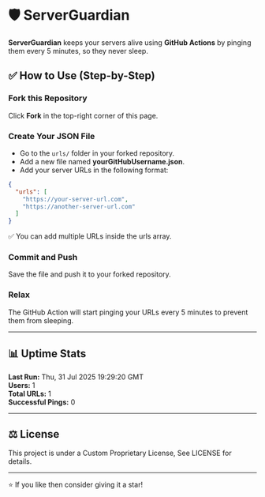 # 🛡 ServerGuardian

**ServerGuardian** keeps your servers alive using **GitHub Actions** by pinging them every 5 minutes, so they never sleep.

## ✅ How to Use (Step-by-Step)

### Fork this Repository
Click **Fork** in the top-right corner of this page.

### Create Your JSON File
- Go to the `urls/` folder in your forked repository.
- Add a new file named **yourGitHubUsername.json**.
- Add your server URLs in the following format:
```json
{
  "urls": [
    "https://your-server-url.com",
    "https://another-server-url.com"
  ]
}
```

✅ You can add multiple URLs inside the urls array.

### Commit and Push

Save the file and push it to your forked repository.

### Relax

The GitHub Action will start pinging your URLs every 5 minutes to prevent them from sleeping.

---

## 📊 Uptime Stats

<!--STATS_START-->

**Last Run:** Thu, 31 Jul 2025 19:29:20 GMT  
**Users:** 1  
**Total URLs:** 1  
**Successful Pings:** 0  

<!--STATS_END-->
---

## ⚖ License

This project is under a Custom Proprietary License, See LICENSE for details.


---

⭐ If you like then consider giving it a star!
